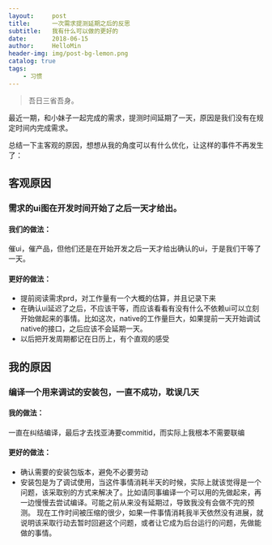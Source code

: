 ```yaml
---
layout:     post
title:      一次需求提测延期之后的反思
subtitle:   我有什么可以做的更好的
date:       2018-06-15
author:     HelloMin
header-img: img/post-bg-lemon.png
catalog: true
tags:
    - 习惯
---
```


> 吾日三省吾身。

最近一期，和小妹子一起完成的需求，提测时间延期了一天，原因是我们没有在规定时间内完成需求。

总结一下主客观的原因，想想从我的角度可以有什么优化，让这样的事件不再发生了：

## 客观原因
### 需求的ui图在开发时间开始了之后一天才给出。
#### 我们的做法：
催ui，催产品，但他们还是在开始开发之后一天才给出确认的ui，于是我们干等了一天。
#### 更好的做法：
- 提前阅读需求prd，对工作量有一个大概的估算，并且记录下来
- 在确认ui延迟了之后，不应该干等，而应该看看有没有什么不依赖ui可以立刻开始做起来的事情。比如这次，native的工作量巨大，如果提前一天开始调试native的接口，之后应该不会延期一天。
- 以后把开发周期都记在日历上，有个直观的感受

## 我的原因
### 编译一个用来调试的安装包，一直不成功，耽误几天
#### 我的做法：
一直在纠结编译，最后才去找亚涛要commitid，而实际上我根本不需要联编
#### 更好的做法：
- 确认需要的安装包版本，避免不必要劳动
- 安装包是为了调试使用，当这件事情消耗半天的时候，实际上就该觉得是一个问题，该采取别的方式来解决了。比如请同事编译一个可以用的先做起来，再一边慢慢去尝试编译。可能之前从来没有延期过，导致我没有会做不完的预测。
现在工作时间被压缩的很少，如果一件事情消耗我半天依然没有进展，就说明该采取行动去暂时回避这个问题，或者让它成为后台运行的问题，先做能做的事情。
